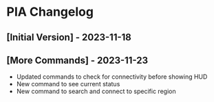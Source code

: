 # PIA Changelog

## [Initial Version] - 2023-11-18

## [More Commands] - 2023-11-23
- Updated commands to check for connectivity before showing HUD
- New command to see current status
- New command to search and connect to specific region